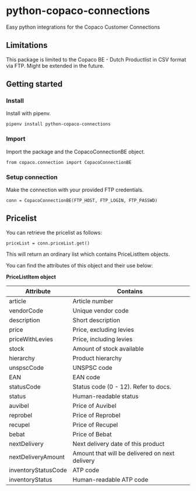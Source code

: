 # python-copaco-connections
Easy python integrations for the Copaco Customer Connections

## Limitations

This package is limited to the Copaco BE - Dutch Productlist in CSV format via FTP. Might be extended in the future.

## Getting started

### Install

Install with pipenv.

```
pipenv install python-copaco-connections
```

### Import

Import the package and the CopacoConnectionBE object.

```
from copaco.connection import CopacoConnectionBE
```

### Setup connection

Make the connection with your provided FTP credentials.

```
conn = CopacoConnectionBE(FTP_HOST, FTP_LOGIN, FTP_PASSWD)
```


## Pricelist

You can retrieve the pricelist as follows:

```
priceList = conn.priceList.get()
```

This will return an ordinary list which contains PriceListItem objects.

You can find the attributes of this object and their use below:

**PriceListItem object**

| Attribute  | Contains |
| ------------- | ------------- |
| article  | Article number  |
| vendorCode  | Unique vendor code  |
| description  | Short description  |
| price  | Price, excluding levies  |
| priceWithLevies  | Price, including levies |
| stock  | Amount of stock available  |
| hierarchy  | Product hierarchy  |
| unspscCode  | UNSPSC code  |
| EAN  | EAN code  |
| statusCode  | Status code (0 - 12). Refer to docs.  |
| status  | Human-readable status  |
| auvibel  | Price of Auvibel  |
| reprobel  | Price of Reprobel  |
| recupel  | Price of Recupel  |
| bebat  | Price of Bebat  |
| nextDelivery  | Next delivery date of this product |
| nextDeliveryAmount  | Amount that will be delivered on next delivery |
| inventoryStatusCode  | ATP code |
| inventoryStatus  | Human-readable ATP code |
